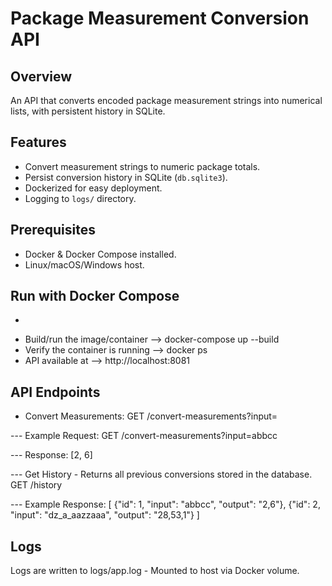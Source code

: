 # Package Measurement Conversion API

## Overview
An API that converts encoded package measurement strings into numerical lists, with persistent history in SQLite.

## Features
- Convert measurement strings to numeric package totals.
- Persist conversion history in SQLite (`db.sqlite3`).
- Dockerized for easy deployment.
- Logging to `logs/` directory.


## Prerequisites
- Docker & Docker Compose installed.
- Linux/macOS/Windows host.


## Run with Docker Compose
- ```bash
- Build/run the image/container --> docker-compose up --build
- Verify the container is running --> docker ps
- API available at --> http://localhost:8081

## API Endpoints
- Convert Measurements:
GET /convert-measurements?input=<string>

--- Example Request:
GET /convert-measurements?input=abbcc

--- Response:
[2, 6]

--- Get History - Returns all previous conversions stored in the database.
GET /history

--- Example Response:
[
  {"id": 1, "input": "abbcc", "output": "2,6"},
  {"id": 2, "input": "dz_a_aazzaaa", "output": "28,53,1"}
]

## Logs
Logs are written to logs/app.log - Mounted to host via Docker volume.


